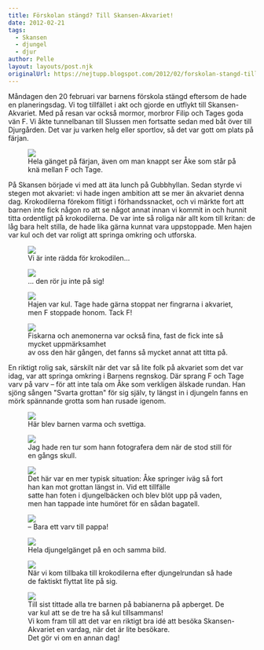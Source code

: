 ```yaml
---
title: Förskolan stängd? Till Skansen-Akvariet!
date: 2012-02-21
tags: 
  - Skansen
  - djungel
  - djur	
author: Pelle
layout: layouts/post.njk
originalUrl: https://nejtupp.blogspot.com/2012/02/forskolan-stangd-till-skansen-akvariet.html
---
```


Måndagen den 20 februari var barnens förskola stängd eftersom de hade en planeringsdag. Vi tog tillfället i akt och gjorde en utflykt till Skansen-Akvariet. Med på resan var också mormor, morbror Filip och Tages goda vän F. Vi åkte tunnelbanan till Slussen men fortsatte sedan med båt över till Djurgården. Det var ju varken helg eller sportlov, så det var gott om plats på färjan.

<figure>
	<img src="../../../../img/Till+Skansen-Akvariet-_MG_0952.jpg">
	<figcaption>Hela gänget på färjan, även om man knappt ser Åke som står på knä mellan F och Tage.</figcaption>
</figure>På Skansen började vi med att äta lunch på Gubbhyllan. Sedan styrde vi stegen mot akvariet: vi hade ingen ambition att se mer än akvariet denna dag. Krokodilerna förekom flitigt i förhandssnacket, och vi märkte fort att barnen inte fick någon ro att se något annat innan vi kommit in och hunnit titta ordentligt på krokodilerna. De var inte så roliga när allt kom till kritan: de låg bara helt stilla, de hade lika gärna kunnat vara uppstoppade. Men hajen var kul och det var roligt att springa omkring och utforska.</div><br>

<figure>
	<img src="../../../../img/Till+Skansen-Akvariet-_MG_0995.jpg">
	<figcaption>Vi är inte rädda för krokodilen...</figcaption>
</figure>

<figure>
	<img src="../../../../img/Till+Skansen-Akvariet-_MG_1000.jpg">
	<figcaption>... den rör ju inte på sig!</figcaption>
</figure>

<figure>
	<img src="../../../../img/Till+Skansen-Akvariet-_MG_1003.jpg">
	<figcaption>Hajen var kul. Tage hade gärna stoppat ner fingrarna i akvariet, men F stoppade honom. Tack F!</figcaption>
</figure>

<figure>
	<img src="../../../../img/Till+Skansen-Akvariet-_MG_1017.jpg">
	<figcaption>Fiskarna och anemonerna var också fina, fast de fick inte så mycket uppmärksamhet <br>av oss den här gången, det fanns så mycket annat att titta på.</figcaption>
</figure>En riktigt rolig sak, särskilt när det var så lite folk på akvariet som det var idag, var att springa omkring i Barnens regnskog. Där sprang F och Tage varv på varv – för att inte tala om Åke som verkligen älskade rundan. Han sjöng sången "Svarta grottan" för sig själv, ty längst in i djungeln fanns en mörk spännande grotta som han rusade igenom.</div>

<figure>
	<img src="../../../../img/Till+Skansen-Akvariet-_MG_1081.jpg">
	<figcaption>Här blev barnen varma och svettiga.</figcaption>
</figure>

<figure>
	<img src="../../../../img/Till+Skansen-Akvariet-_MG_1034.jpg">
	<figcaption>Jag hade ren tur som hann fotografera dem när de stod still för en gångs skull.</figcaption>
</figure>

<figure>
	<img src="../../../../img/Till+Skansen-Akvariet-_MG_1054.jpg">
	<figcaption>Det här var en mer typisk situation: Åke springer iväg så fort han kan mot grottan längst in. Vid ett tillfälle<br>satte han foten i djungelbäcken och blev blöt upp på vaden, men han tappade inte humöret för en sådan bagatell.</figcaption>
</figure>

<figure>
	<img src="../../../../img/Till+Skansen-Akvariet-_MG_1059.jpg">
	<figcaption>– Bara ett varv till pappa!</figcaption>
</figure>

<figure>
	<img src="../../../../img/Till+Skansen-Akvariet-_MG_1065.jpg">
	<figcaption>Hela djungelgänget på en och samma bild.</figcaption>
</figure>

<figure>
	<img src="../../../../img/Till+Skansen-Akvariet-_MG_1087.jpg">
	<figcaption>När vi kom tillbaka till krokodilerna efter djungelrundan så hade de faktiskt flyttat lite på sig.</figcaption>
</figure>

<figure>
	<img src="../../../../img/Till+Skansen-Akvariet-_MG_1100.jpg">
	<figcaption>Till sist tittade alla tre barnen på babianerna på apberget. De var kul att se de tre ha så kul tillsammans! <br>Vi kom fram till att det var en riktigt bra idé att besöka Skansen-Akvariet en vardag, när det är lite besökare. <br>Det gör vi om en annan dag!</figcaption>
</figure>
